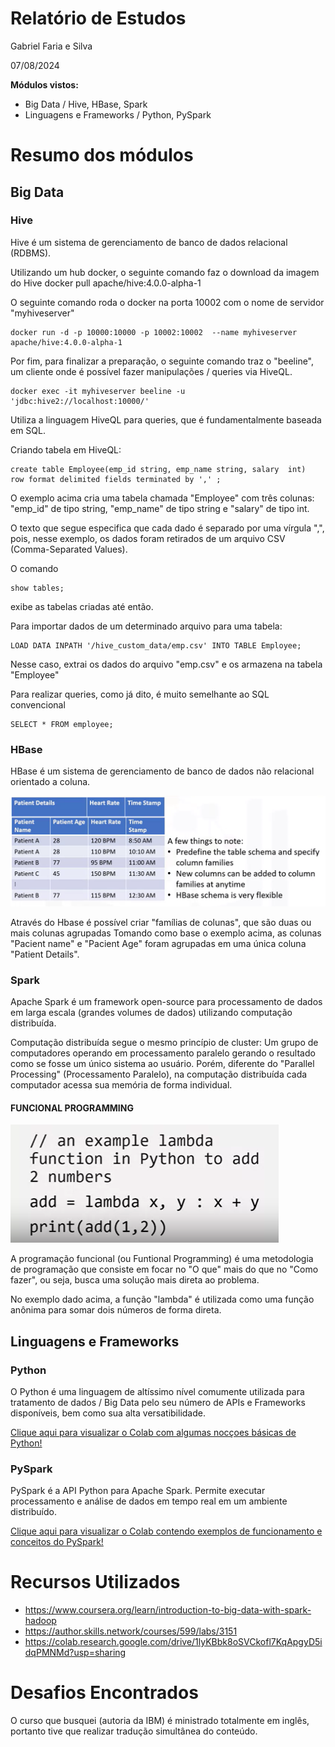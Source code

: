 # Relatório de Estudos

Gabriel Faria e Silva

07/08/2024

**Módulos vistos:**

- Big Data / Hive, HBase, Spark
- Linguagens e Frameworks / Python, PySpark

# Resumo dos módulos

## Big Data

### Hive
Hive é um sistema de gerenciamento de banco de dados relacional (RDBMS).

Utilizando um hub docker, o seguinte comando faz o download da imagem do Hive
docker pull apache/hive:4.0.0-alpha-1
        
O seguinte comando roda o docker na porta 10002 com o nome de servidor "myhiveserver"

```
docker run -d -p 10000:10000 -p 10002:10002  --name myhiveserver apache/hive:4.0.0-alpha-1
```
        
Por fim, para finalizar a preparação, o seguinte comando traz o "beeline", um cliente onde é possível fazer manipulações / queries via HiveQL.

```
docker exec -it myhiveserver beeline -u 'jdbc:hive2://localhost:10000/'
```

Utiliza a linguagem HiveQL para queries, que é fundamentalmente baseada em SQL.

Criando tabela em HiveQL:

```
create table Employee(emp_id string, emp_name string, salary  int)  row format delimited fields terminated by ',' ;
```
            
O exemplo acima cria uma tabela chamada "Employee" com três colunas: "emp_id" de tipo string, "emp_name" de tipo string e "salary" de tipo int.

O texto que segue especifica que cada dado é separado por uma vírgula ",", pois, nesse exemplo, os dados foram retirados de um arquivo CSV (Comma-Separated Values).
        
O comando 
```
show tables; 
```
exibe as tabelas criadas até então.

Para importar dados de um determinado arquivo para uma tabela:
```
LOAD DATA INPATH '/hive_custom_data/emp.csv' INTO TABLE Employee;
```           
Nesse caso, extrai os dados do arquivo "emp.csv" e os armazena na tabela "Employee"
        
Para realizar queries, como já dito, é muito semelhante ao SQL convencional
```
SELECT * FROM employee;
```

### HBase
HBase é um sistema de gerenciamento de banco de dados não relacional orientado a coluna.

![HBase](../img/HBase.png)

Através do Hbase é possível criar "famílias de colunas", que são duas ou mais colunas agrupadas
Tomando como base o exemplo acima, as colunas "Pacient name" e "Pacient Age" foram agrupadas em uma única coluna "Patient Details".

### Spark
Apache Spark é um framework open-source para processamento de dados em larga escala (grandes volumes de dados) utilizando computação distribuída.

Computação distribuída segue o mesmo princípio de cluster: Um grupo de computadores operando em processamento paralelo gerando o resultado como se fosse um único sistema ao usuário.
Porém, diferente do "Parallel Processing" (Processamento Paralelo), na computação distribuída cada computador acessa sua memória de forma individual.

#### FUNCIONAL PROGRAMMING

![FP](../img/FP.png)

A programação funcional (ou Funtional Programming) é uma metodologia de programação que consiste em focar no "O que" mais do que no "Como fazer", ou seja, busca uma solução mais direta ao problema.

No exemplo dado acima, a função "lambda" é utilizada como uma função anônima para somar dois números de forma direta.

## Linguagens e Frameworks
### Python
O Python é uma linguagem de altíssimo nível comumente utilizada para tratamento de dados / Big Data pelo seu número de APIs e Frameworks disponíveis, bem como sua alta versatibilidade.

[Clique aqui para visualizar o Colab com algumas nocçoes básicas de Python!](https://colab.research.google.com/drive/1zKIOhH_j8s6TU5LUNNBm-C5UpY9dNJPX?usp=sharing)

### PySpark
PySpark é a API Python para Apache Spark. Permite executar processamento e análise de dados em tempo real em um ambiente distribuído.

[Clique aqui para visualizar o Colab contendo exemplos de funcionamento e conceitos do PySpark!](https://colab.research.google.com/drive/1L-TSc-40r_f-lTAYYlzNI-5xJMCsQHAn?usp=sharing)

# Recursos Utilizados
- https://www.coursera.org/learn/introduction-to-big-data-with-spark-hadoop
- https://author.skills.network/courses/599/labs/3151
- https://colab.research.google.com/drive/1lyKBbk8oSVCkofl7KqApgyD5idqPMNMd?usp=sharing


# Desafios Encontrados

O curso que busquei (autoria da IBM) é ministrado totalmente em inglês, portanto tive que realizar tradução simultânea do conteúdo.